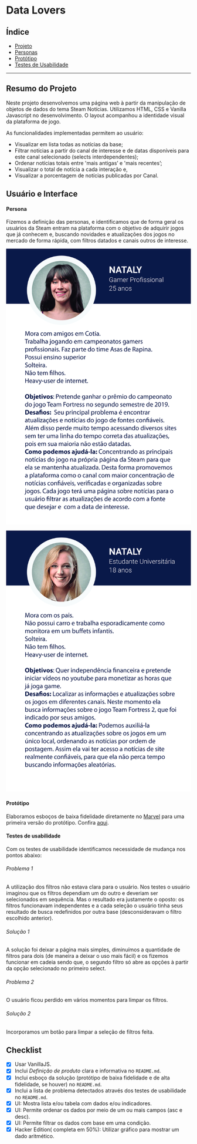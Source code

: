 # Data Lovers

## Índice

* [Projeto](#Projeto)
* [Personas](#Persona)
* [Protótipo](#Protótipo)
* [Testes de Usabilidade](#Testes)


***

## Resumo do Projeto

Neste projeto desenvolvemos uma página web à partir da manipulação de objetos de dados do tema Steam Notícias. Utilizamos HTML, CSS e Vanilla Javascript no desenvolvimento. O layout acompanhou a identidade visual da plataforma de jogo.

As funcionalidades implementadas permitem ao usuário: 
* Visualizar em lista todas as notícias da base;
* Filtrar notícias a partir do canal de interesse e de datas disponíveis para este canal selecionado (selects interdependentes); 
* Ordenar notícias totais entre 'mais antigas’ e 'mais recentes’; 
* Visualizar o total de notícia a cada interação e,
* Visualizar a porcentagem de notícias publicadas por Canal. 


## Usuário e Interface

#### Persona
Fizemos a definição das personas, e identificamos que de forma geral os usuários da Steam entram na plataforma com o objetivo de adquirir jogos que já conhecem e, buscando novidades e atualizações dos jogos no mercado de forma rápida, com filtros datados e canais outros de interesse.

![alt text](Persona1.jpg)

![alt text](Persona2.jpg)

#### Protótipo
Elaboramos esboços de baixa fidelidade diretamente no [Marvel](https://marvelapp.com/) para uma primeira versão do protótipo. Confira  [aqui](https://marvelapp.com/4fa1ag4/screen/53823466).


#### Testes de usabilidade

Com os testes de usabilidade identificamos necessidade de mudança nos pontos abaixo:
###### Problema 1
A utilização dos filtros não estava clara para o usuário. Nos testes o usuário imaginou que os filtros dependiam um do outro e deveriam ser selecionados em sequência. Mas o resultado era justamente o oposto: os filtros funcionavam independentes e a cada seleção o usuário tinha seus resultado de busca redefinidos por outra base (desconsideravam o filtro escolhido anterior).
###### Solução 1
A solução foi deixar a página mais simples, diminuímos a quantidade de filtros para dois (de maneira a deixar o uso mais fácil) e os fizemos funcionar em cadeia sendo que, o segundo filtro só abre as opções à partir da opção selecionado no primeiro select. 

###### Problema 2
O usuário ficou perdido em vários momentos para limpar os filtros.
###### Solução 2
Incorporamos um botão para limpar a seleção de filtros feita.


## Checklist

* [x] Usar VanillaJS.
* [x] Inclui _Definição de produto_ clara e informativa no `README.md`.
* [x] Inclui esboço da solução (protótipo de baixa fidelidade e de alta fidelidade, se houver) no
  `README.md`.
* [x] Inclui a lista de problema detectados através dos testes de usabilidade
  no `README.md`.
* [x] UI: Mostra lista e/ou tabela com dados e/ou indicadores.
* [x] UI: Permite ordenar os dados por meio de um ou mais campos
  (asc e desc).
* [x] UI: Permite filtrar os dados com base em uma condição.
* [x] Hacker Edition( completa em 50%): Utilizar gráfico para mostrar um dado aritmético.